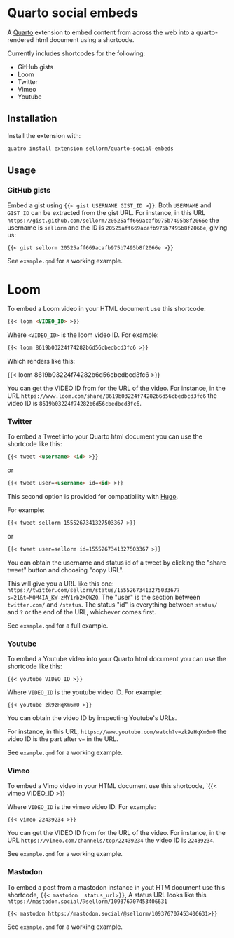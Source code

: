 # Quarto social embeds

A [Quarto](https://quarto.org) extension to embed content from across the web into a quarto-rendered html document using a shortcode.

Currently includes shortcodes for the following:

* GitHub gists
* Loom
* Twitter
* Vimeo
* Youtube

## Installation

Install the extension with:

``` bash
quatro install extension sellorm/quarto-social-embeds
```

## Usage

### GitHub gists

Embed a gist using `{{< gist USERNAME GIST_ID >}}`. Both `USERNAME` and `GIST_ID` can be extracted from the gist URL. For instance, in this URL `https://gist.github.com/sellorm/20525aff669acafb975b7495b8f2066e` the username is `sellorm` and the ID is `20525aff669acafb975b7495b8f2066e`, giving us:

```
{{< gist sellorm 20525aff669acafb975b7495b8f2066e >}}
```

See `example.qmd` for a working example.

# Loom

To embed a Loom video in your HTML document use this shortcode:

``` {.markdown shortcodes="false"}
{{< loom <VIDEO_ID> >}}
```

Where `<VIDEO_ID>` is the loom video ID. For example:

``` {.markdown shortcodes="false"}
{{< loom 8619b03224f74282b6d56cbedbcd3fc6 >}}
```

Which renders like this:

{{< loom 8619b03224f74282b6d56cbedbcd3fc6 >}}

You can get the VIDEO ID from for the URL of the video.
For instance, in the URL `https://www.loom.com/share/8619b03224f74282b6d56cbedbcd3fc6` the video ID is `8619b03224f74282b6d56cbedbcd3fc6`.


### Twitter

To embed a Tweet into your Quarto html document you can use the shortcode like this:

```markdown
{{< tweet <username> <id> >}}
```

or

```markdown
{{< tweet user=<username> id=<id> >}}
```

This second option is provided for compatibility with [Hugo](https://gohugo.io/content-management/shortcodes/#tweet).

For example:

```markdown
{{< tweet sellorm 1555267341327503367 >}}
```

or

```markdown
{{< tweet user=sellorm id=1555267341327503367 >}}
```

You can obtain the username and status id of a tweet by clicking the "share tweet" button and choosing "copy URL".

This will give you a URL like this one: `https://twitter.com/sellorm/status/1555267341327503367?s=21&t=M0M4IA_KW-zMY1rb2XOWZQ`.
The "user" is the section between `twitter.com/` and `/status`.
The status "id" is everything between `status/` and `?` or the end of the URL, whichever comes first.

See `example.qmd` for a full example.

### Youtube

To embed a Youtube video into your Quarto html document you can use the shortcode like this:

```
{{< youtube VIDEO_ID >}}
```

Where `VIDEO_ID` is the youtube video ID. For example:

```
{{< youtube zk9zHqXm6m0 >}}
```

You can obtain the video ID by inspecting Youtube's URLs.

For instance, in this URL, `https://www.youtube.com/watch?v=zk9zHqXm6m0` the video ID is the part after `v=` in the URL.

See `example.qmd` for a working example.

### Vimeo

To embed a Vimo video in your HTML document use this shortcode, `{{< vimeo VIDEO_ID >}}

Where `VIDEO_ID` is the vimeo video ID. For example:

```
{{< vimeo 22439234 >}}
```

You can get the VIDEO ID from for the URL of the video. For instance, in the URL `https://vimeo.com/channels/top/22439234` the video ID is `22439234`.

See `example.qmd` for a working example.


### Mastodon

To embed a post from a mastodon instance in yout HTM document use this shortcode, `{{< mastodon  status_url>}}`,
A status URL looks like this `https://mastodon.social/@sellorm/109376707453406631` 

```
{{< mastodon https://mastodon.social/@sellorm/109376707453406631>}}
```

See `example.qmd` for a working example.
